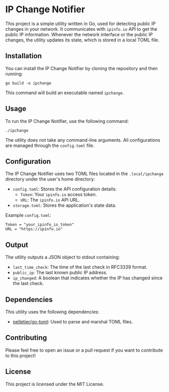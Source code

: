 
# IP Change Notifier

This project is a simple utility written in Go, used for detecting public IP changes in your network. It communicates with `ipinfo.io` API to get the public IP information. Whenever the network interface or the public IP changes, the utility updates its state, which is stored in a local TOML file.

## Installation

You can install the IP Change Notifier by cloning the repository and then running:

```
go build -o ipchange
```

This command will build an executable named `ipchange`.

## Usage

To run the IP Change Notifier, use the following command:

```
./ipchange
```

The utility does not take any command-line arguments. All configurations are managed through the `config.toml` file.

## Configuration

The IP Change Notifier uses two TOML files located in the `.local/ipchange` directory under the user's home directory:

- `config.toml`: Stores the API configuration details:
  - `Token`: Your `ipinfo.io` access token.
  - `URL`: The `ipinfo.io` API URL.
- `storage.toml`: Stores the application's state data.

Example `config.toml`:

```
Token = "your_ipinfo_io_token"
URL = "https://ipinfo.io"
```

## Output

The utility outputs a JSON object to stdout containing:

- `last_time_check`: The time of the last check in RFC3339 format.
- `public_ip`: The last known public IP address.
- `ip_changed`: A boolean that indicates whether the IP has changed since the last check.

## Dependencies

This utility uses the following dependencies:

- [pelletier/go-toml](https://github.com/pelletier/go-toml): Used to parse and marshal TOML files.

## Contributing

Please feel free to open an issue or a pull request if you want to contribute to this project!

## License

This project is licensed under the MIT License.